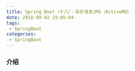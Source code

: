 ```yaml
---
title: Spring Boot（十八）：异步消息JMS（ActiveMQ）
date: 2018-09-02 19:05:04
tags:
 - SpringBoot
categories: 
 - SpringBoot
---
```


### 介绍



<!-- more -->